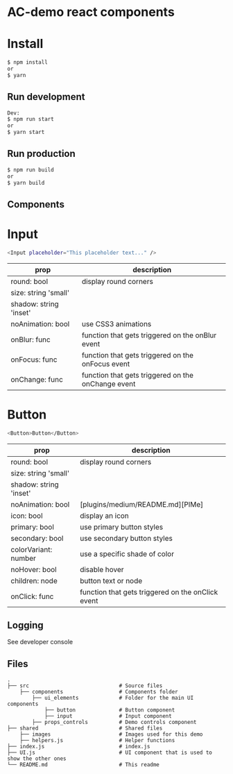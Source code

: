 # AC-demo react components

# Install
```sh
$ npm install
or
$ yarn
```

## Run development
```sh
Dev:
$ npm run start
or
$ yarn start
```

## Run production
```sh
$ npm run build
or
$ yarn build
```

## Components
# Input
```sh
<Input placeholder="This placeholder text..." />
```
| prop | description |
| ------ | ------ |
| round: bool | display round corners |
| size: string 'small' || 'normal' || 'large' | size of the input field |
| shadow: string 'inset' || 'outset' || 'both' | display shadow |
| noAnimation: bool | use CSS3 animations |
| onBlur: func | function that gets triggered on the onBlur event |
| onFocus: func | function that gets triggered on the onFocus event |
| onChange: func | function that gets triggered on the onChange event  |

# Button
```sh
<Button>Button</Button>
```
| prop | description |
| ------ | ------ |
| round: bool | display round corners |
| size: string 'small' || 'normal' || 'large' | [plugins/googleanalytics/README.md][PlGa] |
| shadow: string 'inset' || 'outset' || 'both' | [plugins/medium/README.md][PlMe] |
| noAnimation: bool | [plugins/medium/README.md][PlMe] |
| icon: bool | display an icon |
| primary: bool | use primary button styles |
| secondary: bool | use secondary button styles |
| colorVariant: number | use a specific shade of color |
| noHover: bool | disable hover |
| children: node | button text or node |
| onClick: func | function that gets triggered on the onClick event |


## Logging
See developer console

## Files

    .
    ├── src                             # Source files
        ├── components                  # Components folder
            ├── ui_elements             # Folder for the main UI components
                ├── button              # Button component
                ├── input               # Input component
            ├── props_controls          # Demo controls component
    ├── shared                          # Shared files
        ├── images                      # Images used for this demo
        ├── helpers.js                  # Helper functions
    ├── index.js                        # index.js
    ├── UI.js                           # UI component that is used to show the other ones
    └── README.md                       # This readme
